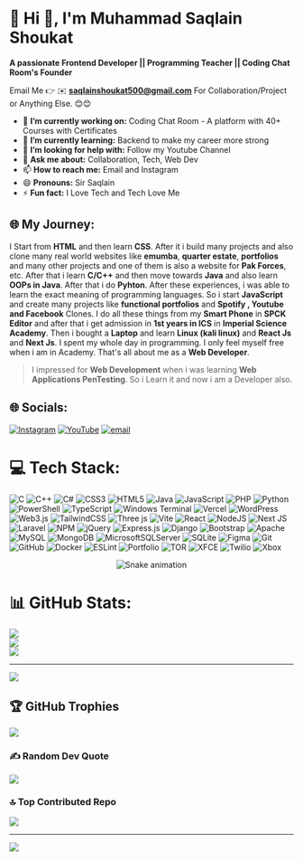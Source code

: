# 💫 Hi 👋, I'm Muhammad Saqlain Shoukat
**A passionate Frontend Developer || Programming Teacher || Coding Chat Room's Founder**

Email Me 👉 ✉️ **saqlainshoukat500@gmail.com** For Collaboration/Project or Anything Else. 😊😊

- 🔭 **I’m currently working on:** Coding Chat Room - A platform with 40+ Courses with Certificates
- 🌱 **I’m currently learning:** Backend to make my career more strong
- 🤔 **I’m looking for help with:** Follow my Youtube Channel
- 💬 **Ask me about:** Collaboration, Tech, Web Dev
- 📫 **How to reach me:** Email and Instagram
- 😄 **Pronouns:** Sir Saqlain
- ⚡ **Fun fact:** I Love Tech and Tech Love Me

## 🌐 My Journey:
I Start from **HTML** and then learn **CSS**. After it i build many projects and also clone many real world websites like **emumba**, **quarter estate**, **portfolios** and many other projects and one of them is also a website for **Pak Forces**, etc. After that i learn **C/C++** and then move towards **Java** and also learn **OOPs in Java**. After that i do **Pyhton**. After these experiences, i was able to learn the exact meaning of programming languages. So i start **JavaScript** and create many projects like **functional portfolios** and **Spotify , Youtube and Facebook** Clones. I do all these things from my **Smart Phone** in **SPCK Editor** and after that i get admission in **1st years in ICS** in **Imperial Science Academy**. Then i bought a **Laptop** and learn **Linux (kali linux)** and **React Js** and **Next Js**. I spent my whole day in programming. I only feel myself free when i am in Academy. That's all about me as a **Web Developer**.
> I impressed for **Web Development** when i was learning **Web Applications PenTesting**. So i Learn it and now i am a Developer also.
## 🌐 Socials:
[![Instagram](https://img.shields.io/badge/Instagram-%23E4405F.svg?logo=Instagram&logoColor=white)](https://instagram.com/codingchatroom) [![YouTube](https://img.shields.io/badge/YouTube-%23FF0000.svg?logo=YouTube&logoColor=white)](https://youtube.com/@CodingChatRoom) [![email](https://img.shields.io/badge/Email-D14836?logo=gmail&logoColor=white)](mailto:saqlainshoukat500@gmail.com) 

# 💻 Tech Stack:
![C](https://img.shields.io/badge/c-%2300599C.svg?style=plastic&logo=c&logoColor=white) ![C++](https://img.shields.io/badge/c++-%2300599C.svg?style=plastic&logo=c%2B%2B&logoColor=white) ![C#](https://img.shields.io/badge/c%23-%23239120.svg?style=plastic&logo=csharp&logoColor=white) ![CSS3](https://img.shields.io/badge/css3-%231572B6.svg?style=plastic&logo=css3&logoColor=white) ![HTML5](https://img.shields.io/badge/html5-%23E34F26.svg?style=plastic&logo=html5&logoColor=white) ![Java](https://img.shields.io/badge/java-%23ED8B00.svg?style=plastic&logo=openjdk&logoColor=white) ![JavaScript](https://img.shields.io/badge/javascript-%23323330.svg?style=plastic&logo=javascript&logoColor=%23F7DF1E) ![PHP](https://img.shields.io/badge/php-%23777BB4.svg?style=plastic&logo=php&logoColor=white) ![Python](https://img.shields.io/badge/python-3670A0?style=plastic&logo=python&logoColor=ffdd54) ![PowerShell](https://img.shields.io/badge/PowerShell-%235391FE.svg?style=plastic&logo=powershell&logoColor=white) ![TypeScript](https://img.shields.io/badge/typescript-%23007ACC.svg?style=plastic&logo=typescript&logoColor=white) ![Windows Terminal](https://img.shields.io/badge/Windows%20Terminal-%234D4D4D.svg?style=plastic&logo=windows-terminal&logoColor=white) ![Vercel](https://img.shields.io/badge/vercel-%23000000.svg?style=plastic&logo=vercel&logoColor=white) ![WordPress](https://img.shields.io/badge/WordPress-%23117AC9.svg?style=plastic&logo=WordPress&logoColor=white) ![Web3.js](https://img.shields.io/badge/web3.js-F16822?style=plastic&logo=web3.js&logoColor=white) ![TailwindCSS](https://img.shields.io/badge/tailwindcss-%2338B2AC.svg?style=plastic&logo=tailwind-css&logoColor=white) ![Three js](https://img.shields.io/badge/threejs-black?style=plastic&logo=three.js&logoColor=white) ![Vite](https://img.shields.io/badge/vite-%23646CFF.svg?style=plastic&logo=vite&logoColor=white) ![React](https://img.shields.io/badge/react-%2320232a.svg?style=plastic&logo=react&logoColor=%2361DAFB) ![NodeJS](https://img.shields.io/badge/node.js-6DA55F?style=plastic&logo=node.js&logoColor=white) ![Next JS](https://img.shields.io/badge/Next-black?style=plastic&logo=next.js&logoColor=white) ![Laravel](https://img.shields.io/badge/laravel-%23FF2D20.svg?style=plastic&logo=laravel&logoColor=white) ![NPM](https://img.shields.io/badge/NPM-%23CB3837.svg?style=plastic&logo=npm&logoColor=white) ![jQuery](https://img.shields.io/badge/jquery-%230769AD.svg?style=plastic&logo=jquery&logoColor=white) ![Express.js](https://img.shields.io/badge/express.js-%23404d59.svg?style=plastic&logo=express&logoColor=%2361DAFB) ![Django](https://img.shields.io/badge/django-%23092E20.svg?style=plastic&logo=django&logoColor=white) ![Bootstrap](https://img.shields.io/badge/bootstrap-%238511FA.svg?style=plastic&logo=bootstrap&logoColor=white) ![Apache](https://img.shields.io/badge/apache-%23D42029.svg?style=plastic&logo=apache&logoColor=white) ![MySQL](https://img.shields.io/badge/mysql-4479A1.svg?style=plastic&logo=mysql&logoColor=white) ![MongoDB](https://img.shields.io/badge/MongoDB-%234ea94b.svg?style=plastic&logo=mongodb&logoColor=white) ![MicrosoftSQLServer](https://img.shields.io/badge/Microsoft%20SQL%20Server-CC2927?style=plastic&logo=microsoft%20sql%20server&logoColor=white) ![SQLite](https://img.shields.io/badge/sqlite-%2307405e.svg?style=plastic&logo=sqlite&logoColor=white) ![Figma](https://img.shields.io/badge/figma-%23F24E1E.svg?style=plastic&logo=figma&logoColor=white) ![Git](https://img.shields.io/badge/git-%23F05033.svg?style=plastic&logo=git&logoColor=white) ![GitHub](https://img.shields.io/badge/github-%23121011.svg?style=plastic&logo=github&logoColor=white) ![Docker](https://img.shields.io/badge/docker-%230db7ed.svg?style=plastic&logo=docker&logoColor=white) ![ESLint](https://img.shields.io/badge/ESLint-4B3263?style=plastic&logo=eslint&logoColor=white) ![Portfolio](https://img.shields.io/badge/Portfolio-%23000000.svg?style=plastic&logo=firefox&logoColor=#FF7139) ![TOR](https://img.shields.io/badge/tor-%237E4798.svg?style=plastic&logo=tor-project&logoColor=white) ![XFCE](https://img.shields.io/badge/XFCE-%232284F2.svg?style=plastic&logo=xfce&logoColor=white) ![Twilio](https://img.shields.io/badge/Twilio-F22F46?style=plastic&logo=Twilio&logoColor=white) ![Xbox](https://img.shields.io/badge/xbox-%23107C10.svg?style=plastic&logo=xbox&logoColor=white)

<div align="center">
  <img src="https://miro.medium.com/v2/1*gReLR6hZjwyBxHmfLN1AVw.gif" alt="Snake animation" />
</div>

# 📊 GitHub Stats:
![](https://github-readme-stats.vercel.app/api?username=saqlainwebdeveloper&theme=radical&hide_border=false&include_all_commits=false&count_private=false)<br/>
![](https://nirzak-streak-stats.vercel.app/?user=saqlainwebdeveloper&theme=radical&hide_border=false)<br/>
![](https://github-readme-stats.vercel.app/api/top-langs/?username=saqlainwebdeveloper&theme=radical&hide_border=false&include_all_commits=false&count_private=false&layout=compact)

---
[![](https://visitcount.itsvg.in/api?id=saqlainwebdeveloper&icon=0&color=0)](https://visitcount.itsvg.in)

## 🏆 GitHub Trophies
![](https://github-profile-trophy.vercel.app/?username=saqlainwebdeveloper&theme=radical&no-frame=false&no-bg=false&margin-w=4)

### ✍️ Random Dev Quote
![](https://quotes-github-readme.vercel.app/api?type=horizontal&theme=radical)

### 🔝 Top Contributed Repo
![](https://github-contributor-stats.vercel.app/api?username=saqlainwebdeveloper&limit=5&theme=radical&combine_all_yearly_contributions=true)

---
[![](https://visitcount.itsvg.in/api?id=saqlainwebdeveloper&icon=0&color=0)](https://visitcount.itsvg.in)

<!-- Proudly created with GPRM ( https://gprm.itsvg.in ) -->
